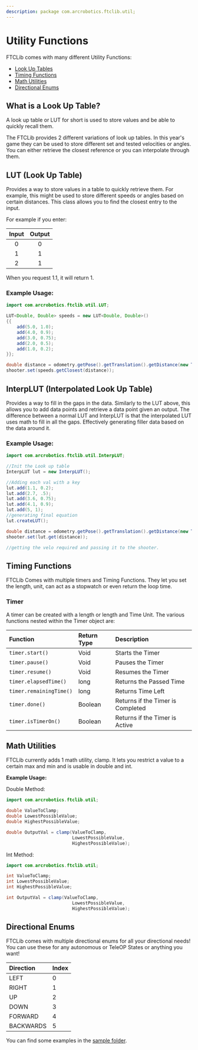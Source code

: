 ```yaml
---
description: package com.arcrobotics.ftclib.util;
---
```


# Utility Functions

FTCLib comes with many different Utility Functions:

* [Look Up Tables](https://docs.ftclib.org/ftclib/v/v1.1.0/features/util#what-is-a-look-up-table)
* [Timing Functions](https://docs.ftclib.org/ftclib/v/v1.1.0/features/util#timing-functions)
* [Math Utilities](https://docs.ftclib.org/ftclib/v/v1.1.0/features/util#math-utilities)
* [Directional Enums](https://docs.ftclib.org/ftclib/v/v1.1.0/features/util#directional-enums)

## What is a Look Up Table?

A look up table or LUT for short is used to store values and be able to quickly recall them.

The FTCLib provides 2 different variations of look up tables. In this year's game they can be used to store different set and tested velocities or angles. You can either retrieve the closest reference or you can interpolate through them.

## LUT \(Look Up Table\)

Provides a way to store values in a table to quickly retrieve them. For example, this might be used to store different speeds or angles based on certain distances. This class allows you to find the closest entry to the input. 

For example if you enter:

| Input | Output |
| :---: | :---: |
| 0 | 0 |
| 1 | 1 |
| 2 | 1 |

When you request 1.1, it will return 1.

### Example Usage:

```java
import com.arcrobotics.ftclib.util.LUT;

LUT<Double, Double> speeds = new LUT<Double, Double>()
{{
    add(5.0, 1.0);
    add(4.0, 0.9);
    add(3.0, 0.75);
    add(2.0, 0.5);
    add(1.0, 0.2);
}};

double distance = odometry.getPose().getTranslation().getDistance(new Translation2d(5, 10));
shooter.set(speeds.getClosest(distance));
```

## InterpLUT \(Interpolated Look Up Table\)

Provides a way to fill in the gaps in the data. Similarly to the LUT above, this allows you to add data points and retrieve a data point given an output. The difference between a normal LUT and InterpLUT is that the interpolated LUT uses math to fill in all the gaps. Effectively generating filler data based on the data around it.

### Example Usage:

```java
import com.arcrobotics.ftclib.util.InterpLUT;

//Init the Look up table
InterpLUT lut = new InterpLUT();

//Adding each val with a key
lut.add(1.1, 0.2);
lut.add(2.7, .5);
lut.add(3.6, 0.75);
lut.add(4.1, 0.9);
lut.add(5, 1);
//generating final equation
lut.createLUT();

double distance = odometry.getPose().getTranslation().getDistance(new Translation2d(5, 10));
shooter.set(lut.get(distance));

//getting the velo required and passing it to the shooter.
```

## Timing Functions

FTCLib Comes with multiple timers and Timing Functions. They let you set the length, unit, can act as a stopwatch or even return the loop time.

### Timer

A timer can be created with a length or length and Time Unit. The various functions nested within the Timer object are: 

| Function | Return Type | Description |
| :--- | :--- | :--- |
| `timer.start()` | Void | Starts the Timer |
| `timer.pause()` | Void | Pauses the Timer |
| `timer.resume()` | Void | Resumes the Timer |
| `timer.elapsedTime()` | long | Returns the Passed Time |
| `timer.remainingTime()` | long | Returns Time Left |
| `timer.done()` | Boolean | Returns if the Timer is Completed |
| `timer.isTimerOn()` | Boolean | Returns if the Timer is Active |

## Math Utilities

FTCLib currently adds 1 math utility, clamp. It lets you restrict a value to a certain max and min and is usable in double and int. 

**Example Usage:** 

Double Method:

```java
import com.arcrobotics.ftclib.util;

double ValueToClamp;
double LowestPossibleValue;
double HighestPossibleValue;

double OutputVal = clamp(ValueToClamp,
                         LowestPossibleValue,
                         HighestPossibleValue);
```

Int Method:

```java
import com.arcrobotics.ftclib.util;

int ValueToClamp;
int LowestPossibleValue;
int HighestPossibleValue;

int OutputVal = clamp(ValueToClamp,
                         LowestPossibleValue,
                         HighestPossibleValue);
```

## Directional Enums

FTCLib comes with multiple directional enums for all your directional needs! You can use these for any autonomous or TeleOP States or anything you want!

| Direction | Index |
| :--- | :--- |
| LEFT | 0 |
| RIGHT | 1 |
| UP | 2 |
| DOWN | 3 |
| FORWARD | 4 |
| BACKWARDS | 5 |

You can find some examples in the [sample folder](https://github.com/FTCLib/FTCLib/tree/v1.1.2/examples/src/main/java/com/example/ftclibexamples).

